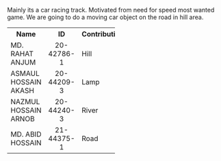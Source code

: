 Mainly its a car racing track. Motivated from need for speed most wanted game.
We are going to do a moving car object on the road in hill area.


<table style="width:50%">
  <tr>
    <th>Name</th>
    <th>ID</th>
    <th>Contribution</th>
  </tr>
  <tr>
    <td>MD. RAHAT ANJUM</td>
    <td><center>20-42786-1</center></td>
    <td>Hill</td>
  </tr>
  <tr>
    <td>ASMAUL HOSSAIN AKASH</td>
    <td><center>20-44209-3</center></td>
    <td>Lamp</td>
  </tr>
  <tr>
    <td>NAZMUL HOSSAIN ARNOB</td>
    <td><center>20-44240-3</center></td>
    <td>River </td>
  </tr>
  </tr>
  <td>MD. ABID HOSSAIN</td>
    <td><center>21-44375-1</center></td>
    <td>Road</td>
  </tr>
</table>